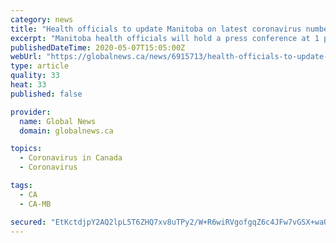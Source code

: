 ```yaml
---
category: news
title: "Health officials to update Manitoba on latest coronavirus numbers Thursday"
excerpt: "Manitoba health officials will hold a press conference at 1 p.m. to give an update on the latest coronavirus measures in the province."
publishedDateTime: 2020-05-07T15:05:00Z
webUrl: "https://globalnews.ca/news/6915713/health-officials-to-update-manitoba-on-latest-coronavirus-numbers-thursday/"
type: article
quality: 33
heat: 33
published: false

provider:
  name: Global News
  domain: globalnews.ca

topics:
  - Coronavirus in Canada
  - Coronavirus

tags:
  - CA
  - CA-MB

secured: "EtKctdjpY2AQ2lpL5T6ZHQ7xv8uTPy2/W+R6wiRVgofgqZ6c4JFw7vGSX+waO54+Oq8MIAgnodBS9hbK3+ezs08ksid8JC4iM/GI+U61+u1JNLLYWxDwdGb+4omdl/7Cddse7+gJeOM5LG/gzsV3oSZva462iYPu1oooVDsDi/o5Q/kHZm7GBnoQnUEtqJyUHQBDvhemaFEhfl3nTWVStrcaEdtgsj3WnItGg5jEe2NauccJkaoWSk0MqSV7chYeuNVOr0djtRuXP/yst4pj0/9qUzC+LbWxrGAAzgQJGJtn+jftre3s9HJu1vR6MsoI/YvL93e3lHxlQDFJt10xpDTuMz97RuNDAcUOkDH+CRPEAZKV2oevs5gSQ57/ka3FW5nH1dFa3OwBzOZXfl583k/NZrOrIs6maeQqPj17rKdGT9kD4TrZevdaWW/R4TE/Z70VO8yBKr4i20WVSskgdtV+A3VtrP9V8nJ11oLwzO8=;ZpteP4B7aAh1LbIsEwLkXA=="
---
```



